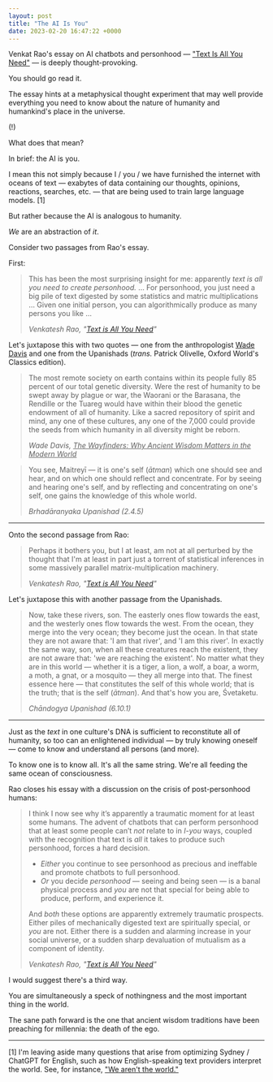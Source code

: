 ```yaml
---
layout: post
title: "The AI Is You"
date: 2023-02-20 16:47:22 +0000
---
```


<!-- wp:paragraph {"style":{"elements":{"link":{"color":{"text":"var:preset|color|primary"}}}}} -->
<p class="has-link-color">Venkat Rao's essay on AI chatbots and personhood —&nbsp;<a href="https://studio.ribbonfarm.com/p/text-is-all-you-need" target="_blank" rel="noreferrer noopener">"Text Is All You Need"</a>&nbsp;— is deeply thought-provoking.</p>
<!-- /wp:paragraph -->

<!-- wp:paragraph -->
<p>You should go read it.</p>
<!-- /wp:paragraph -->

<!-- wp:paragraph -->
<p>The essay hints at a metaphysical thought experiment that may well provide everything you need to know about the nature of humanity and humankind's place in the universe.</p>
<!-- /wp:paragraph -->

<!-- wp:paragraph -->
<p>(!)</p>
<!-- /wp:paragraph -->

<!-- wp:paragraph -->
<p>What does that mean?</p>
<!-- /wp:paragraph -->

<!-- wp:paragraph -->
<p>In brief: the AI is you.</p>
<!-- /wp:paragraph -->

<!-- wp:paragraph -->
<p>I mean this not simply because I / you / we have furnished the internet with oceans of text — exabytes of data containing our thoughts, opinions, reactions, searches, etc. — that are being used to train large language models. [1]</p>
<!-- /wp:paragraph -->

<!-- wp:paragraph -->
<p>But rather because the AI is analogous to humanity. </p>
<!-- /wp:paragraph -->

<!-- wp:paragraph -->
<p><em>We</em> are an abstraction of <em>it</em>.</p>
<!-- /wp:paragraph -->

<!-- wp:paragraph -->
<p>Consider two passages from Rao's essay.</p>
<!-- /wp:paragraph -->

<!-- wp:paragraph -->
<p>First:</p>
<!-- /wp:paragraph -->

<!-- wp:quote {"style":{"elements":{"link":{"color":{"text":"var:preset|color|primary"}}}}} -->
<blockquote class="wp-block-quote has-link-color"><!-- wp:paragraph -->
<p>This has been the most surprising insight for me: apparently <em>text is all you need to create personhood.</em> … For personhood, you just need a big pile of text digested by some statistics and matric multiplications … Given one initial person, you can algorithmically produce as many persons you like …</p>
<!-- /wp:paragraph --><cite>Venkatesh Rao, "<a href="https://studio.ribbonfarm.com/p/text-is-all-you-need" target="_blank" rel="noreferrer noopener">Text is All You Need</a>"</cite></blockquote>
<!-- /wp:quote -->

<!-- wp:paragraph {"style":{"elements":{"link":{"color":{"text":"var:preset|color|primary"}}}}} -->
<p class="has-link-color">Let's juxtapose this with two quotes — one from the anthropologist <a href="https://daviswade.com/wade">Wade Davis</a> and one from the Upanishads (<em>trans.</em> Patrick Olivelle, Oxford World's Classics edition).</p>
<!-- /wp:paragraph -->

<!-- wp:quote -->
<blockquote class="wp-block-quote"><!-- wp:paragraph -->
<p>The most remote society on earth contains within its people fully 85 percent of our total genetic diversity. Were the rest of humanity to be swept away by plague or war, the Waorani or the Barasana, the Rendille or the Tuareg would have within their blood the genetic endowment of all of humanity. Like a sacred repository of spirit and mind, any one of these cultures, any one of the 7,000 could provide the seeds from which humanity in all diversity might be reborn.</p>
<!-- /wp:paragraph --><cite>Wade Davis, <span style="text-decoration: underline">The Wayfinders: Why Ancient Wisdom Matters in the Modern World</span></cite></blockquote>
<!-- /wp:quote -->

<!-- wp:quote {"className":"is-style-default"} -->
<blockquote class="wp-block-quote is-style-default"><!-- wp:paragraph -->
<p>You see, Maitreyī — it is one's self (<em>ātman</em>) which one should see and hear, and on which one should reflect and concentrate. For by seeing and hearing one's self, and by reflecting and concentrating on one's self, one gains the knowledge of this whole world.</p>
<!-- /wp:paragraph --><cite>Brhadāranyaka Upanishad (2.4.5)</cite></blockquote>
<!-- /wp:quote -->

<!-- wp:separator {"backgroundColor":"primary","className":"is-style-dots"} -->
<hr class="wp-block-separator has-text-color has-primary-color has-alpha-channel-opacity has-primary-background-color has-background is-style-dots" />
<!-- /wp:separator -->

<!-- wp:paragraph -->
<p>Onto the second passage from Rao:</p>
<!-- /wp:paragraph -->

<!-- wp:quote {"style":{"elements":{"link":{"color":{"text":"var:preset|color|primary"}}}}} -->
<blockquote class="wp-block-quote has-link-color"><!-- wp:paragraph -->
<p>Perhaps it bothers you, but I at least, am not at all perturbed by the thought that I'm at least in part just a torrent of statistical inferences in some massively parallel matrix-multiplication machinery.</p>
<!-- /wp:paragraph --><cite>Venkatesh Rao, "<a rel="noreferrer noopener" href="https://studio.ribbonfarm.com/p/text-is-all-you-need" target="_blank">Text is All You Need</a>"</cite></blockquote>
<!-- /wp:quote -->

<!-- wp:paragraph -->
<p>Let's juxtapose this with another passage from the Upanishads.</p>
<!-- /wp:paragraph -->

<!-- wp:quote -->
<blockquote class="wp-block-quote"><!-- wp:paragraph -->
<p>Now, take these rivers, son. The easterly ones flow towards the east, and the westerly ones flow towards the west. From the ocean, they merge into the very ocean; they become just the ocean. In that state they are not aware that: 'I am that river', and 'I am this river'. In exactly the same way, son, when all these creatures reach the existent, they are not aware that: 'we are reaching the existent'. No matter what they are in this world — whether it is a tiger, a lion, a wolf, a boar, a worm, a moth, a gnat, or a mosquito — they all merge into that. The finest essence here — that constitutes the self of this whole world; that is the truth; that is the self (<em>ātman</em>). And that's how you are, Śvetaketu.</p>
<!-- /wp:paragraph --><cite>Chāndogya Upanishad (6.10.1)</cite></blockquote>
<!-- /wp:quote -->

<!-- wp:separator {"backgroundColor":"primary","className":"is-style-dots"} -->
<hr class="wp-block-separator has-text-color has-primary-color has-alpha-channel-opacity has-primary-background-color has-background is-style-dots" />
<!-- /wp:separator -->

<!-- wp:paragraph -->
<p>Just as the <em>text</em> in one culture's DNA is sufficient to reconstitute all of humanity, so too can an enlightened individual — by truly knowing oneself — come to know and understand all persons (and more).</p>
<!-- /wp:paragraph -->

<!-- wp:paragraph -->
<p>To know one is to know all. It's all the same string. We're all feeding the same ocean of consciousness.</p>
<!-- /wp:paragraph -->

<!-- wp:paragraph -->
<p>Rao closes his essay with a discussion on the crisis of post-personhood humans:</p>
<!-- /wp:paragraph -->

<!-- wp:quote {"style":{"elements":{"link":{"color":{"text":"var:preset|color|primary"}}}}} -->
<blockquote class="wp-block-quote has-link-color"><!-- wp:paragraph -->
<p>I think I now see why it’s apparently a traumatic moment for at least some humans. The advent of chatbots that can perform personhood that at least some people can’t <em>not</em> relate to in <em>I-you</em> ways, coupled with the recognition that text is <em>all</em> it takes to produce such personhood, forces a hard decision.</p>
<!-- /wp:paragraph -->

<!-- wp:list -->
<ul><!-- wp:list-item -->
<li><em>Either</em> you continue to see personhood as precious and ineffable and promote chatbots to full personhood.</li>
<!-- /wp:list-item -->

<!-- wp:list-item -->
<li><em>Or</em> you decide <em>personhood</em> — seeing and being seen — is a banal physical process and <em>you</em> are not that special for being able to produce, perform, and experience it.</li>
<!-- /wp:list-item --></ul>
<!-- /wp:list -->

<!-- wp:paragraph -->
<p>And <em>both</em> these options are apparently extremely traumatic prospects. Either piles of mechanically digested text are spiritually special, or <em>you</em> are not. Either there is a sudden and alarming increase in your social universe, or a sudden sharp devaluation of mutualism as a component of identity.</p>
<!-- /wp:paragraph --><cite>Venkatesh Rao, "<a rel="noreferrer noopener" href="https://studio.ribbonfarm.com/p/text-is-all-you-need" target="_blank">Text is All You Need</a>"</cite></blockquote>
<!-- /wp:quote -->

<!-- wp:paragraph -->
<p>I would suggest there's a third way.</p>
<!-- /wp:paragraph -->

<!-- wp:paragraph -->
<p>You are simultaneously a speck of nothingness and the most important thing in the world.</p>
<!-- /wp:paragraph -->

<!-- wp:paragraph -->
<p>The sane path forward is the one that ancient wisdom traditions have been preaching for millennia: the death of the ego.</p>
<!-- /wp:paragraph -->

<!-- wp:paragraph -->
<p></p>
<!-- /wp:paragraph -->

<!-- wp:separator {"backgroundColor":"primary","className":"is-style-wide"} -->
<hr class="wp-block-separator has-text-color has-primary-color has-alpha-channel-opacity has-primary-background-color has-background is-style-wide" />
<!-- /wp:separator -->

<!-- wp:paragraph {"style":{"elements":{"link":{"color":{"text":"var:preset|color|primary"}}}},"fontSize":"small"} -->
<p class="has-link-color has-small-font-size">[1] I'm leaving aside many questions that arise from optimizing Sydney / ChatGPT for English, such as how English-speaking text providers interpret the world. See, for instance, <a href="https://psmag.com/social-justice/joe-henrich-weird-ultimatum-game-shaking-up-psychology-economics-53135">"We aren't the world."</a></p>
<!-- /wp:paragraph -->
